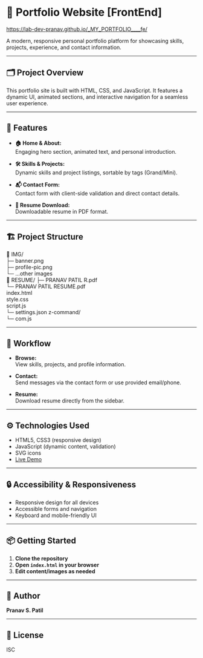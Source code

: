 # 🏡 Portfolio Website [FrontEnd]

https://lab-dev-pranav.github.io/_MY_PORTFOLIO____fe/

A modern, responsive personal portfolio platform for showcasing skills, projects, experience, and contact information.

---

## 🗂️ Project Overview

This portfolio site is built with HTML, CSS, and JavaScript. It features a dynamic UI, animated sections, and interactive navigation for a seamless user experience.

---

## 🚀 Features

- **🏠 Home & About:**  
  Engaging hero section, animated text, and personal introduction.

- **🛠️ Skills & Projects:**  
  Dynamic skills and project listings, sortable by tags (Grand/Mini).

- **📬 Contact Form:**  
  Contact form with client-side validation and direct contact details.

- **📄 Resume Download:**  
  Downloadable resume in PDF format.

---

## 🏗️ Project Structure

📁 IMG/ <br>
├─ banner.png  <br>
├─ profile-pic.png <br>
└─ ...other images <br>
📁 RESUME/  ├─ PRANAV PATIL R.pdf <br>
                               └─ PRANAV PATIL RESUME.pdf <br>
index.html <br>
style.css <br>
script.js<br>
└─ settings.json z-command/ <br>
└─ com.js<br>


---

## 📝 Workflow

- **Browse:**  
  View skills, projects, and profile information.

- **Contact:**  
  Send messages via the contact form or use provided email/phone.

- **Resume:**  
  Download resume directly from the sidebar.

---

## ⚙️ Technologies Used

- HTML5, CSS3 (responsive design)
- JavaScript (dynamic content, validation)
- SVG icons
- [Live Demo](https://mr-pranav.github.io/_mr_pranav____portfolio/)

---

## 🔒 Accessibility & Responsiveness

- Responsive design for all devices
- Accessible forms and navigation
- Keyboard and mobile-friendly UI

---

## 📦 Getting Started

1. **Clone the repository**
2. **Open `index.html` in your browser**
3. **Edit content/images as needed**

---

## 👤 Author

**Pranav S. Patil**

---

## 📄 License

ISC
